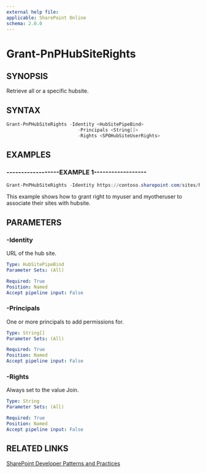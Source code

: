 ```yaml
---
external help file:
applicable: SharePoint Online
schema: 2.0.0
---
```

# Grant-PnPHubSiteRights

## SYNOPSIS
Retrieve all or a specific hubsite.

## SYNTAX 

```powershell
Grant-PnPHubSiteRights -Identity <HubSitePipeBind>
                          -Principals <String[]>
                          -Rights <SPOHubSiteUserRights>
```

## EXAMPLES

### ------------------EXAMPLE 1------------------
```powershell
Grant-PnPHubSiteRights -Identity https://contoso.sharepoint.com/sites/hubsite -Principals "myuser@mydomain.com","myotheruser@mydomain.com" -Rights Join 
```

This example shows how to grant right to myuser and myotheruser to associate their sites with hubsite.


## PARAMETERS

### -Identity
URL of the hub site.

```yaml
Type: HubSitePipeBind
Parameter Sets: (All)

Required: True
Position: Named
Accept pipeline input: False
```

### -Principals
One or more principals to add permissions for.

```yaml
Type: String[]
Parameter Sets: (All)

Required: True
Position: Named
Accept pipeline input: False
```
### -Rights
Always set to the value Join.

```yaml
Type: String
Parameter Sets: (All)

Required: True
Position: Named
Accept pipeline input: False
```


## RELATED LINKS

[SharePoint Developer Patterns and Practices](http://aka.ms/sppnp)
